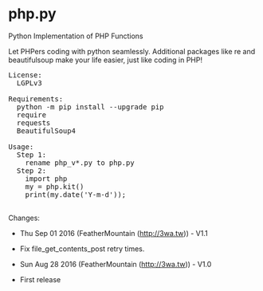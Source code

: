 # php.py
Python Implementation of PHP Functions

Let PHPers coding with python seamlessly. Additional packages like re and beautifulsoup make your life easier, just like coding in PHP!

<pre>
License:
  LGPLv3

Requirements:
  python -m pip install --upgrade pip
  require
  requests
  BeautifulSoup4

Usage:
  Step 1:
    rename php_v*.py to php.py
  Step 2:
    import php
    my = php.kit()
    print(my.date('Y-m-d'));

</pre>

Changes:
* Thu Sep 01 2016 (FeatherMountain (http://3wa.tw)) - V1.1
- Fix file_get_contents_post retry times.

* Sun Aug 28 2016 (FeatherMountain (http://3wa.tw)) - V1.0
- First release
